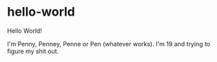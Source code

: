 # hello-world

Hello World!

I'm Penny, Penney, Penne or Pen (whatever works).
I'm 19 and trying to figure my shit out.
